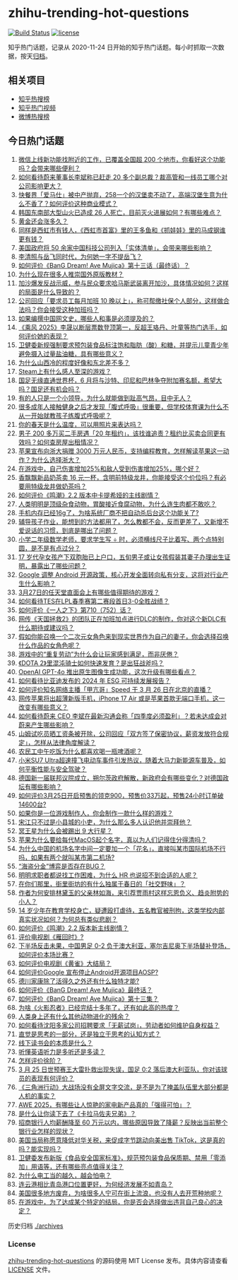 # zhihu-trending-hot-questions

[![Build Status](https://github.com/justjavac/zhihu-trending-hot-questions/workflows/ci/badge.svg?branch=master)](https://github.com/justjavac/zhihu-trending-hot-questions/actions)
[![license](https://img.shields.io/github/license/justjavac/zhihu-trending-hot-questions)](https://github.com/justjavac/zhihu-trending-hot-questions/blob/master/LICENSE)

知乎热门话题，记录从 2020-11-24
日开始的知乎热门话题。每小时抓取一次数据，按天[归档](./archives)。

## 相关项目

- [知乎热搜榜](https://github.com/justjavac/zhihu-trending-top-search)
- [知乎热门视频](https://github.com/justjavac/zhihu-trending-hot-video)
- [微博热搜榜](https://github.com/justjavac/weibo-trending-hot-search)

## 今日热门话题

<!-- BEGIN -->
<!-- 最后更新时间 Fri Mar 28 2025 11:00:51 GMT+0800 (China Standard Time) -->

1. [微信上线新功能找附近的工作，已覆盖全国超 200 个地市，你看好这个功能吗？会带来哪些便利？](https://www.zhihu.com/question/1888613271411582700)
1. [如何看待蔚来董事长李斌称已赶走 20 多个副总裁？裁高管和一线员工哪个对公司影响更大？](https://www.zhihu.com/question/15703655592)
1. [快餐界「爱马仕」被中产抛弃，258一个的汉堡卖不动了，高端汉堡生意为什么不香了？如何评价这种商业模式？](https://www.zhihu.com/question/1888321817753646600)
1. [韩国东南部大型山火已造成 26 人死亡，目前灭火进展如何？有哪些难点？](https://www.zhihu.com/question/15739608236)
1. [黄金还会涨多久？](https://www.zhihu.com/question/15339566033)
1. [同样是西虹市有钱人，《西虹市首富》里的王多鱼和《抓娃娃》里的马成钢谁更有钱？](https://www.zhihu.com/question/661609913)
1. [美国政府将 50 余家中国科技公司列入「实体清单」，会带来哪些影响？](https://www.zhihu.com/question/15738564300)
1. [李清照与岳飞同时代，为何她一字不提岳飞？](https://www.zhihu.com/question/658635675)
1. [如何评价《BanG Dream! Ave Mujica》第十三话（最终话）？](https://www.zhihu.com/question/1888728074532679700)
1. [为什么现在很多人推崇国外原版教材？](https://www.zhihu.com/question/1887791840390001000)
1. [加沙爆发反战示威，参与民众要求哈马斯武装离开加沙，具体情况如何？这样的局面是什么导致的？](https://www.zhihu.com/question/1888628372260774400)
1. [公司回应「要求员工每月加班 10 晚以上」，称可帮缴社保个人部分，这样做合法吗？你会接受这种加班吗？](https://www.zhihu.com/question/1888865082525575000)
1. [如果编撰中国网文史，哪些人和事是必须提及的？](https://www.zhihu.com/question/15595836704)
1. [《乘风 2025》李晟以断层票数登顶第一，反超王珞丹、叶童等热门选手，如何评价她的表现？](https://www.zhihu.com/question/15727122034)
1. [卫健委新规强制要求预包装食品标注饱和脂肪（酸）和糖，并提示儿童青少年避免摄入过量盐油糖，具有哪些意义？](https://www.zhihu.com/question/1888520368077128000)
1. [为什么山西冷的程度好像和东北差不多？](https://www.zhihu.com/question/15056012615)
1. [Steam上有什么感人至深的游戏？](https://www.zhihu.com/question/437165912)
1. [国足无缘直通世界杯，6 月将与沙特、印尼和巴林争夺附加赛名额，希望大吗？国足还有机会吗？](https://www.zhihu.com/question/15724342094)
1. [有的人只是一个小领导，为什么就能做到趾高气昂，目中无人？](https://www.zhihu.com/question/1884133874499565300)
1. [很多成年人接触健身之后才发现「腹式呼吸」很重要，但学校体育课为什么不从一开始就教孩子练腹式呼吸呢？](https://www.zhihu.com/question/15582295443)
1. [你的春天是什么温度，可以用照片来表达吗？](https://www.zhihu.com/question/15062142537)
1. [男子 200 多万买二手房遇「20 年租约」，该找谁追责？租约比买卖合同更有效吗？如何查房屋出租情况？](https://www.zhihu.com/question/15645883096)
1. [苹果宣布向浙大捐赠 3000 万元人民币，支持编程教育，怎样解读苹果这一动作？为什么选择浙大？](https://www.zhihu.com/question/15747764785)
1. [在游戏中，自己伤害增加25%和敌人受到伤害增加25%，哪个好？](https://www.zhihu.com/question/1887084947031949600)
1. [香飘飘新品奶茶卖 16 元一杯，含明前特级龙井，你能接受这个价位吗？有必要用特级龙井做奶茶吗？](https://www.zhihu.com/question/1888580413204685300)
1. [如何评价《鸣潮》2.2 版本中卡提希娅的主线剧情？](https://www.zhihu.com/question/1888553119216035600)
1. [人类明明是顶级杂食动物，胃酸接近食腐动物，为什么连生肉都不敢吃？](https://www.zhihu.com/question/14159370972)
1. [手机内存已经16g了，为啥系统厂商不把自动杀后台这个功能关了?](https://www.zhihu.com/question/655332513)
1. [辅导孩子作业，能想到的方法都用了，怎么教都不会，反而更差了，又新增不爱说话的习惯，到底是哪出了问题？](https://www.zhihu.com/question/1886365701876466700)
1. [小学二年级数学老师，要求学生写 ÷ 时，必须横线尺子比着写、两个点特别圆，是不是有点过分？](https://www.zhihu.com/question/452000285)
1. [17 岁代孕女孩产下双胞胎已上户口，五旬男子或让女孩假装其妻子办理出生证明，暴露出了哪些问题？](https://www.zhihu.com/question/1888504919339792100)
1. [Google 调整 Android 开源政策，核心开发全面转向私有分支，这将对行业产生什么影响？](https://www.zhihu.com/question/1888573522948891400)
1. [3月27日的任天堂直面会上有哪些值得期待的游戏？](https://www.zhihu.com/question/1888573596114338300)
1. [如何看待TES在LPL春季赛第二赛段首日3-0全胜战绩？](https://www.zhihu.com/question/15734582275)
1. [如何评价《一人之下》第710（752）话？](https://www.zhihu.com/question/1888721154203694600)
1. [网传《天国拯救2》的团队正在加班加点进行DLC的制作，你对这个新DLC有什么期待或建议吗？](https://www.zhihu.com/question/15662034122)
1. [假如你能召唤一个二次元女角色来到现实世界作为自己的妻子，你会选择召唤什么作品的女角色呢？](https://www.zhihu.com/question/15388871398)
1. [游戏中的“重复劳动”为什么会让玩家感到满足，而非厌倦？](https://www.zhihu.com/question/15366717887)
1. [《DOTA 2》里混沌骑士如何快速发育？是出狂战斧吗？](https://www.zhihu.com/question/15630017528)
1. [OpenAI GPT-4o 推出原生图像生成功能，这次升级有哪些看点？](https://www.zhihu.com/question/15735401526)
1. [如何看待比亚迪发布的 2024 年 ESG 可持续发展报告？](https://www.zhihu.com/question/1888185178603623000)
1. [如何评价知名网络主播「甲亢哥」Speed 于 3 月 26 日在北京的直播？](https://www.zhihu.com/question/1888202911982528000)
1. [网传苹果将出超薄新版手机，iPhone 17 Air 或是苹果首款无端口手机，这一改变有哪些意义？](https://www.zhihu.com/question/15238304263)
1. [如何看待蔚来 CEO 李斌在最新沟通会称「四季度必须盈利」？若未达成会对蔚来产生哪些影响？](https://www.zhihu.com/question/15673604861)
1. [山姆试吃员晒工资条被开除，公司回应「双方签了保密协议，薪资发放符合规定」，怎样从法律角度解读？](https://www.zhihu.com/question/15750330696)
1. [农民工中午吃饭为什么都喜欢喝一瓶啤酒呢？](https://www.zhihu.com/question/1887761907844372500)
1. [小米SU7 Ultra超速撞飞电动车事件引发热议，随着大马力新能源车普及，如何平衡性能与安全驾驶？](https://www.zhihu.com/question/15701732460)
1. [德国新一届联邦议院成立，朔尔茨政府解散，新政府会有哪些变化？对德国政坛有哪些影响？](https://www.zhihu.com/question/15739126811)
1. [如何评价3月25日开启预售的领克900，预售价33万起，预售24小时订单破14600台?](https://www.zhihu.com/question/1887966798441325800)
1. [如果你是一位游戏制作人，你会制作一款什么样的游戏？](https://www.zhihu.com/question/12542362417)
1. [宋江只不过是小县城的小吏，为什么那么多人认识他并崇拜他？](https://www.zhihu.com/question/19621371)
1. [冥王星为什么会被踢出 9 大行星？](https://www.zhihu.com/question/573671498)
1. [苹果为什么要给每代MacOS起个名字，真以为人们记得住分得清吗？](https://www.zhihu.com/question/5025326767)
1. [为什么中国的机场名字中间一定要加一个「花名」，直接叫某市国际机场不行吗，如果有两个就叫某市第二机场?](https://www.zhihu.com/question/1887557709508899000)
1. [“海盗分金”博弈是否存在BUG？](https://www.zhihu.com/question/15469738646)
1. [明明求职者都说找工作困难，为什么 HR 也说招不到合适的人呢？](https://www.zhihu.com/question/12717861657)
1. [在你们那里，街里街坊的有什么独属于春日的「社交野味」？](https://www.zhihu.com/question/14603326394)
1. [作者为何安排林黛玉的父亲林如海，来引荐贾雨村这样忘恩负义、趋炎附势的小人？](https://www.zhihu.com/question/1885361283152455000)
1. [14 岁少年在教育学校身亡，疑遭殴打虐待，五名教官被刑拘，这类学校内部真实状况如何？为何总有类似悲剧？](https://www.zhihu.com/question/1887904875423168300)
1. [如何评价《鸣潮》2.2 版本新主线剧情？](https://www.zhihu.com/question/15749926709)
1. [评价电视剧《雁回时》?](https://www.zhihu.com/question/15447851308)
1. [下半场反击未果，中国男足 0-2 负于澳大利亚，塞尔吉尼奥下半场替补登场，如何评价本场比赛？](https://www.zhihu.com/question/15714784930)
1. [如何评价电视剧《黄雀》大结局？](https://www.zhihu.com/question/15754935409)
1. [如何评价Google 宣布停止Android开源项目AOSP?](https://www.zhihu.com/question/1888565008272700200)
1. [德川家康除了活得久之外还有什么独特才能?](https://www.zhihu.com/question/431139498)
1. [如何评价《BanG Dream! Ave Mujica》最终话？](https://www.zhihu.com/question/14330182052)
1. [如何评价《BanG Dream! Ave Mujica》第十三集？](https://www.zhihu.com/question/13590791982)
1. [为啥《火影忍者》已经完结十多年了，还有如此高的热度？](https://www.zhihu.com/question/1885633584972399900)
1. [人类身上还有什么其他动物进化的残余？](https://www.zhihu.com/question/46937432)
1. [如何看待沈阳多家公司招聘要求「无薪试岗」，劳动者如何维护自身权益？](https://www.zhihu.com/question/1888529875532481500)
1. [直觉是思考的一部分，还是独立于思考的认知方式？](https://www.zhihu.com/question/15401805485)
1. [线下读书会的本质是什么？](https://www.zhihu.com/question/501415308)
1. [听懂英语听力是多听还是多读？](https://www.zhihu.com/question/15376418008)
1. [怎样评价徐阶？](https://www.zhihu.com/question/32297808)
1. [3 月 25 日世预赛王大雷扑救出现失误，国足 0:2 落后澳大利亚队，你对该球员的表现有何评价？](https://www.zhihu.com/question/15723795782)
1. [《三角洲行动》大战场没有全屏文字交流，是不是为了掩盖队伍里大部分都是人机的事实？](https://www.zhihu.com/question/681987656)
1. [AWE 2025，有哪些让人惊艳的家电新产品真的「强得可怕」？](https://www.zhihu.com/question/15381462682)
1. [是什么让你读下去了《卡拉马佐夫兄弟》？](https://www.zhihu.com/question/15483265712)
1. [招商银行人均薪酬降至 60 万元以内，哪些原因导致了降薪？反映出当前整个银行业怎样的现状？](https://www.zhihu.com/question/15750040691)
1. [美国当局称愿意降低对华关税，来促成字节跳动向美出售 TikTok，这是真的吗？能实现吗？](https://www.zhihu.com/question/1888529644459877400)
1. [卫健委发布新版《食品安全国家标准》，规范预包装食品保质期、禁用「零添加」用语等，还有哪些亮点值得关注？](https://www.zhihu.com/question/1888517228078531300)
1. [为什么电工当的越久，越会怕电？](https://www.zhihu.com/question/1887624089100845000)
1. [连云港相比青岛港口位置更好，为何经济发展不如青岛？](https://www.zhihu.com/question/14827234820)
1. [美国很多地方废弃，为啥很多人宁可在街上流浪，也没有人去开荒种地呢？](https://www.zhihu.com/question/1886724020151486000)
1. [在游戏中，为了达成某个特定的结局，你是否会选择做出违背自己良心的决定？](https://www.zhihu.com/question/15291530356)

<!-- END -->

历史归档 [./archives](./archives)

### License

[zhihu-trending-hot-questions](https://github.com/justjavac/zhihu-trending-hot-questions)
的源码使用 MIT License 发布。具体内容请查看 [LICENSE](./LICENSE) 文件。
